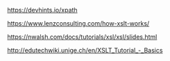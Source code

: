 https://devhints.io/xpath

https://www.lenzconsulting.com/how-xslt-works/

https://nwalsh.com/docs/tutorials/xsl/xsl/slides.html

http://edutechwiki.unige.ch/en/XSLT_Tutorial_-_Basics